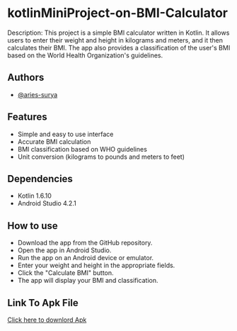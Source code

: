 # kotlinMiniProject-on-BMI-Calculator

Description: This project is a simple BMI calculator written in Kotlin. It allows users to enter their weight and height in kilograms and meters, and it then calculates their BMI. The app also provides a classification of the user's BMI based on the World Health Organization's guidelines.


## Authors

- [@aries-surya](https://www.github.com/aries-surya)


## Features

- Simple and easy to use interface
- Accurate BMI calculation
- BMI classification based on WHO guidelines
- Unit conversion (kilograms to pounds and meters to feet)


## Dependencies

- Kotlin 1.6.10
- Android Studio 4.2.1
## How to use

- Download the app from the GitHub repository.
- Open the app in Android Studio.
- Run the app on an Android device or emulator.
- Enter your weight and height in the appropriate fields.
- Click the "Calculate BMI" button.
- The app will display your BMI and classification.
## Link To Apk File
[Click here to downlord Apk](https://drive.google.com/drive/folders/1JN_nx_UGchxwE4Q_9ZfTM59sHCYO-4HH?usp=sharing)
